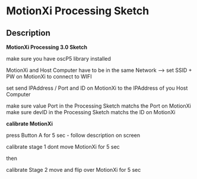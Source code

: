 # MotionXi Processing Sketch

## Description

**MotionXi Processing 3.0 Sketch**

make sure you have oscP5 library installed

MotionXi and Host Computer have to be in the same Network
--> set SSID + PW on MotionXi to connect to WIFI

set send IPAddress / Port and ID on MotionXi to the IPAddress of you Host Computer

make sure value Port in the Processing Sketch matchs the Port on MotionXi
make sure devID in the Processing Sketch matchs the ID on MotionXi

**calibrate MotionXi**

press Button A for 5 sec - follow description on screen

calibrate stage 1
dont move MotionXi for 5 sec

then

calibrate Stage 2
move and flip over MotionXi for 5 sec